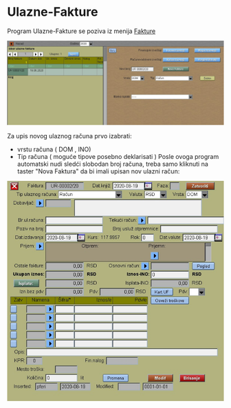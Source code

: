 # Ulazne-Fakture

Program Ulazne-Fakture se poziva iz menija [Fakture](../f0_sr.md)

![Image](uf00001.jpg)

Za upis novog ulaznog računa prvo izabrati:
- vrstu računa ( DOM , INO)
- Tip računa ( moguće tipove posebno deklarisati )
Posle ovoga program automatski nudi sledći slobodan broj računa, 
treba samo kliknuti na taster "Nova Faktura" da bi imali upisan
nov ulazni račun:

![Image](uf00002.jpg)
